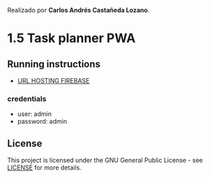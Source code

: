 Realizado por **Carlos Andrés Castañeda Lozano**.
# 1.5 Task planner PWA
## Running instructions
  + [URL HOSTING FIREBASE](https://taskplanner2-ieti.herokuapp.com/)
### credentials
  * user: admin
  * password: admin
## License
This project is licensed under the GNU General Public License - see [LICENSE](LICENSE) for more details.
